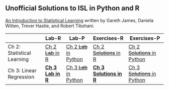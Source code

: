## Unofficial Solutions to ISL in Python and R

[An Introduction to Statistical Learning](https://statlearning.com/) written by Gareth James, Daniela Witten, Trever Hastie, and Robert Tibshani. 


|    | Lab-R  | Lab-P | Exercises-R | Exercises-P |
| -- | ------ | ----- | ----------- | ----------- |
| Ch 2: Statistical Learning | [Ch 2 ~~Lab~~ in R](docs/Solutions/Ch-2-Statistical-Learning-R.html) | [Ch 2 ~~Lab~~ in Python](docs/Solutions/Ch-2-Statistical-Lerning-Python.html) | [Ch 2 ~~Solutions~~ in R](docs/Solutions/Ch-2-Linear-Regression-Exercises-in-R.html) | [Ch 2 ~~Solutions~~ in Python](docs/Solutions/Ch-2-Linear-Regression-Exercises-in-Python.html) |
| Ch 3: Linear Regression | [**Ch 3 Lab in R**](docs/Solutions/Ch-3-Statistical-Learning-in-R.html) | [Ch 3 ~~Lab~~ in Python](docs/Solutions/Ch-3-Statistical-Lerning-Python.html) | [**Ch 3 Solutions in R**](docs/Solutions/Ch-3-Linear-Regression-Exercises-in-R.html) | [Ch 3 ~~Solutions~~ in Python](docs/Solutions/Ch-3-Linear-Regression-Exercises-Python.html) |
